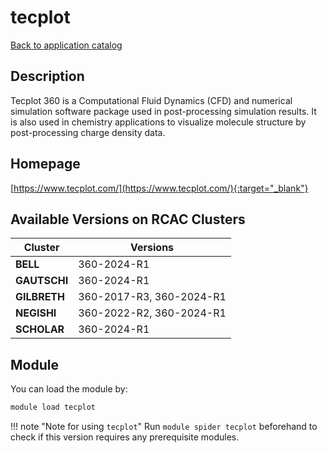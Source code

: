 # tecplot

[Back to application catalog](../app_catalog.md)

## Description

Tecplot 360 is a Computational Fluid Dynamics (CFD) and numerical simulation software package used in post-processing simulation results. It is also used in chemistry applications to visualize molecule structure by post-processing charge density data.

## Homepage

[https://www.tecplot.com/](https://www.tecplot.com/){:target="_blank"}

## Available Versions on RCAC Clusters

|Cluster|Versions|
|---|---|
**BELL**|360-2024-R1
**GAUTSCHI**|360-2024-R1
**GILBRETH**|360-2017-R3, 360-2024-R1
**NEGISHI**|360-2022-R2, 360-2024-R1
**SCHOLAR**|360-2024-R1

## Module

You can load the module by:

```bash
module load tecplot
```

!!! note "Note for using `tecplot`"
    Run `module spider tecplot` beforehand to check if this version requires any prerequisite modules.
